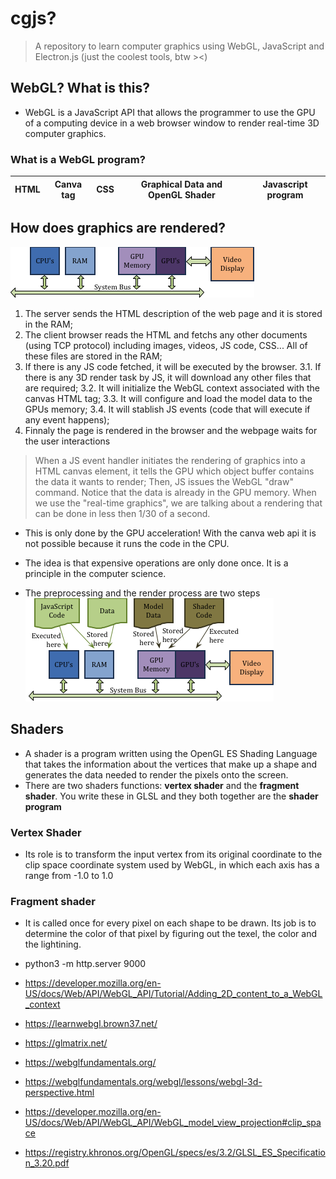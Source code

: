 # cgjs?
> A repository to learn computer graphics using WebGL, JavaScript and Electron.js (just the coolest tools, btw ><)


## WebGL? What is this?
- WebGL is a JavaScript API that allows the programmer to use the GPU of a computing device in a web browser window to render real-time 3D computer graphics.
### What is a WebGL program?
| HTML    | Canva tag    | CSS    | Graphical Data and OpenGL Shader    | Javascript program    |
|---------------- | --------------- | --------------- | --------------- | --------------- |

## How does graphics are rendered?
![alt text](/assets/hardware_overview.png) 
1. The server sends the HTML description of the web page and it is stored in the RAM;
2. The client browser reads the HTML and fetchs any other documents (using TCP protocol) including images, videos, JS code, CSS... All of these files are stored in the RAM;
3. If there is any JS code fetched, it will be executed by the browser.
3.1. If there is any 3D render task by JS, it will download any other files that are required;
3.2. It will initialize the WebGL context associated with the canvas HTML tag;
3.3. It will configure and load the model data to the GPUs memory;
3.4. It will stablish JS events (code that will execute if any event happens);
4. Finnaly the page is rendered in the browser and the webpage waits for the user interactions

> When a JS event handler initiates the rendering of graphics into a HTML canvas element, it tells the GPU which object buffer contains the data it wants to render;
> Then, JS issues the WebGL "draw" command. Notice that the data is already in the GPU memory. 
> When we use the "real-time graphics", we are talking about a rendering that can be done in less then 1/30 of a second.
- This is only done by the GPU acceleration! With the canva web api it is not possible because it runs the code in the CPU.

- The idea is that expensive operations are only done once. It is a principle in the computer science.
- The preprocessing and the render process are two steps
![](/assets/data_location.png) 


## Shaders
- A shader is a program written using the OpenGL ES Shading Language that takes the information about the vertices that make up a shape
and generates the data needed to render the pixels onto the screen.
- There are two shaders functions: **vertex shader** and the **fragment shader**. You write these in GLSL and they both together
are the **shader program**
### Vertex Shader
- Its role is to transform the input vertex from its original coordinate to the clip space coordinate system used by WebGL, in which
each axis has a range from -1.0 to 1.0
### Fragment shader
- It is called once for every pixel on each shape to be drawn. Its job is to determine the color of that pixel by figuring out the
texel, the color and the lightining.


- python3 -m http.server 9000
- https://developer.mozilla.org/en-US/docs/Web/API/WebGL_API/Tutorial/Adding_2D_content_to_a_WebGL_context
- https://learnwebgl.brown37.net/
- https://glmatrix.net/
- https://webglfundamentals.org/
- https://webglfundamentals.org/webgl/lessons/webgl-3d-perspective.html
- https://developer.mozilla.org/en-US/docs/Web/API/WebGL_API/WebGL_model_view_projection#clip_space
- https://registry.khronos.org/OpenGL/specs/es/3.2/GLSL_ES_Specification_3.20.pdf

